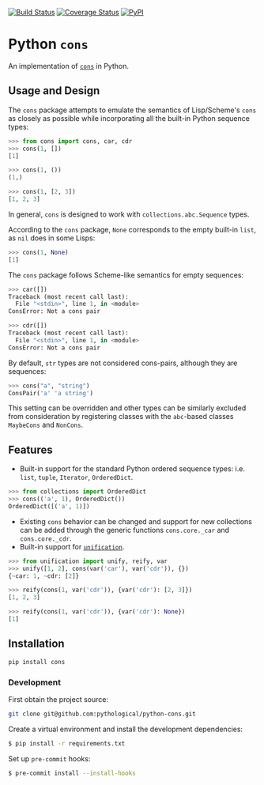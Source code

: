[![Build Status](https://travis-ci.org/pythological/python-cons.svg?branch=master)](https://travis-ci.org/pythological/python-cons) [![Coverage Status](https://coveralls.io/repos/github/pythological/python-cons/badge.svg?branch=master)](https://coveralls.io/github/pythological/python-cons?branch=master) [![PyPI](https://img.shields.io/pypi/v/cons)](https://pypi.org/project/cons/)

# Python `cons`

An implementation of [`cons`][cons] in Python.

## Usage and Design

The `cons` package attempts to emulate the semantics of Lisp/Scheme's `cons` as closely as possible while incorporating all the built-in Python sequence types:
```python
>>> from cons import cons, car, cdr
>>> cons(1, [])
[1]

>>> cons(1, ())
(1,)

>>> cons(1, [2, 3])
[1, 2, 3]
```

In general, `cons` is designed to work with `collections.abc.Sequence` types.

According to the `cons` package, `None` corresponds to the empty built-in `list`, as `nil` does in some Lisps:
```python
>>> cons(1, None)
[1]
```

The `cons` package follows Scheme-like semantics for empty sequences:
```python
>>> car([])
Traceback (most recent call last):
  File "<stdin>", line 1, in <module>
ConsError: Not a cons pair

>>> cdr([])
Traceback (most recent call last):
  File "<stdin>", line 1, in <module>
ConsError: Not a cons pair

```

By default, `str` types are not considered cons-pairs, although they are sequences:
```python
>>> cons("a", "string")
ConsPair('a' 'a string')
```

This setting can be overridden and other types can be similarly excluded from consideration by registering classes with the `abc`-based classes `MaybeCons` and `NonCons`.


## Features

* Built-in support for the standard Python ordered sequence types: i.e. `list`, `tuple`, `Iterator`, `OrderedDict`.
```python
>>> from collections import OrderedDict
>>> cons(('a', 1), OrderedDict())
OrderedDict([('a', 1)])

```
* Existing `cons` behavior can be changed and support for new collections can be added through the generic functions `cons.core._car` and `cons.core._cdr`.
* Built-in support for [`unification`][un].
```python
>>> from unification import unify, reify, var
>>> unify([1, 2], cons(var('car'), var('cdr')), {})
{~car: 1, ~cdr: [2]}

>>> reify(cons(1, var('cdr')), {var('cdr'): [2, 3]})
[1, 2, 3]

>>> reify(cons(1, var('cdr')), {var('cdr'): None})
[1]

```

## Installation

```python
pip install cons
```

### Development

First obtain the project source:
```bash
git clone git@github.com:pythological/python-cons.git
```

Create a virtual environment and install the development dependencies:
```bash
$ pip install -r requirements.txt
```

Set up `pre-commit` hooks:

```bash
$ pre-commit install --install-hooks
```

[cons]: https://en.wikipedia.org/wiki/Cons
[un]: https://github.com/pythological/unification
